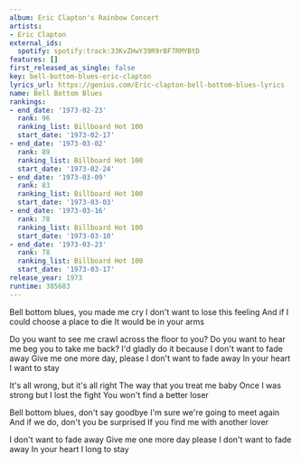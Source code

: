 ```yaml
---
album: Eric Clapton's Rainbow Concert
artists:
- Eric Clapton
external_ids:
  spotify: spotify:track:33KvZHwY39R9rBF7RMYBtD
features: []
first_released_as_single: false
key: bell-bottom-blues-eric-clapton
lyrics_url: https://genius.com/Eric-clapton-bell-bottom-blues-lyrics
name: Bell Bottom Blues
rankings:
- end_date: '1973-02-23'
  rank: 96
  ranking_list: Billboard Hot 100
  start_date: '1973-02-17'
- end_date: '1973-03-02'
  rank: 89
  ranking_list: Billboard Hot 100
  start_date: '1973-02-24'
- end_date: '1973-03-09'
  rank: 83
  ranking_list: Billboard Hot 100
  start_date: '1973-03-03'
- end_date: '1973-03-16'
  rank: 78
  ranking_list: Billboard Hot 100
  start_date: '1973-03-10'
- end_date: '1973-03-23'
  rank: 78
  ranking_list: Billboard Hot 100
  start_date: '1973-03-17'
release_year: 1973
runtime: 385683
---
```

Bell bottom blues, you made me cry
I don't want to lose this feeling
And if I could choose a place to die
It would be in your arms


Do you want to see me crawl across the floor to you?
Do you want to hear me beg you to take me back?
I'd gladly do it because
I don't want to fade away
Give me one more day, please
I don't want to fade away
In your heart I want to stay

It's all wrong, but it's all right
The way that you treat me baby
Once I was strong but I lost the fight
You won't find a better loser

Bell bottom blues, don't say goodbye
I'm sure we're going to meet again
And if we do, don't you be surprised
If you find me with another lover

I don't want to fade away
Give me one more day please
I don't want to fade away
In your heart I long to stay
